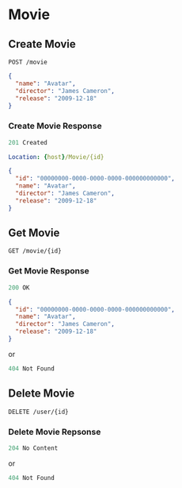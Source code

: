 # Movie

## Create Movie

```http
POST /movie
```

```json
{
  "name": "Avatar",
  "director": "James Cameron",
  "release": "2009-12-18"
}
```

### Create Movie Response

```js
201 Created
```

```yml
Location: {host}/Movie/{id}
```

```json
{
  "id": "00000000-0000-0000-0000-000000000000",
  "name": "Avatar",
  "director": "James Cameron",
  "release": "2009-12-18"
}
```

## Get Movie

```http
GET /movie/{id}
```

### Get Movie Response

```js
200 OK
```

```json
{
  "id": "00000000-0000-0000-0000-000000000000",
  "name": "Avatar",
  "director": "James Cameron",
  "release": "2009-12-18"
}
```

or

```js
404 Not Found
```

## Delete Movie

```http
DELETE /user/{id}
```

### Delete Movie Repsonse

```js
204 No Content
```

or

```js
404 Not Found
```
